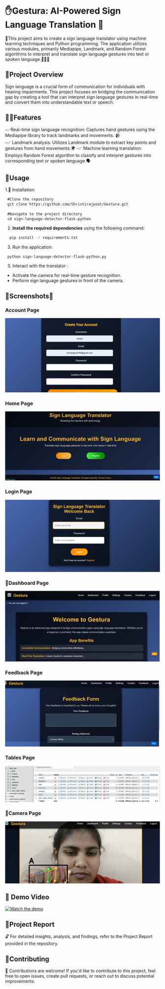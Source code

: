 # ✋Gestura: AI-Powered Sign Language Translation 🤖
🚀This project aims to create a sign language translator using machine learning techniques and Python programming. The application utilizes various modules, primarily Mediapipe, Landmark, and Random Forest algorithms to interpret and translate sign language gestures into text or spoken language.🧏‍♂️🔤

## 🌟Project Overview
Sign language is a crucial form of communication for individuals with hearing impairments. This project focuses on bridging the communication gap by creating a tool that can interpret sign language gestures in real-time and convert them into understandable text or speech.
  
## 👨‍💻Features
 -✅Real-time sign language recognition: Captures hand gestures using the Mediapipe library to track landmarks and movements. 📹  
 -✅ Landmark analysis: Utilizes Landmark module to extract key points and gestures from hand movements.🌍 
 -✅ Machine learning translation: Employs Random Forest algorithm to classify and interpret gestures into corresponding text or spoken language.🗣️ 
  
## 🌟Usage
  1.🔧 Installation:
  ```
   #Clone the repository
   git clone https://github.com/Shristirajpoot/Gestura.git
   
   #Navigate to the project directory
   cd sign-language-detector-flask-python
  ```
  
  2. **Install the required dependencies** using the following command:

  ```bash
    pip install -r requirements.txt
  ```
   
  3. Run the application:
  ```
   python sign-language-detector-flask-python.py
  ```
   
  3. Interact with the translator :
   - Activate the camera for real-time gesture recognition.
   - Perform sign language gestures in front of the camera.

## 🌟Screenshots🎨 
  ### Account Page
![Screenshot (50)](https://github.com/Shristirajpoot/Gestura/blob/main/Screenshot%202025-01-28%20105641.png)

  ### Home Page
![Screenshot (104)](https://github.com/Shristirajpoot/Gestura/blob/main/Screenshot%202025-01-30%20221835.png)
### Login Page
![Screenshot (104)](https://github.com/Shristirajpoot/Gestura/blob/main/Screenshot%202025-01-30%20221905.png)

###  📸Dashboard Page
![Screenshot (104)](https://github.com/Shristirajpoot/Gestura/blob/main/Screenshot%202025-01-30%20221937.png)

### Feedback Page
![Screenshot (104)](https://github.com/Shristirajpoot/Gestura/blob/main/Screenshot%202025-01-30%20222018.png)
### Tables Page
![Screenshot (104)](https://github.com/Shristirajpoot/Gestura/blob/main/Screenshot%202025-01-30%20222513.png)

  ### 🌙Camera Page
![hand-signs-of-the-ASL-Language.png](https://github.com/Shristirajpoot/Gestura/blob/main/Screenshot%202025-01-30%20224408.png)

## 🎥 Demo Video

[![Watch the demo](https://img.youtube.com/vi/sVI3OwGbkoI/0.jpg)](https://www.youtube.com/watch?v=sVI3OwGbkoI)

 
## 📜Project Report
🔓 For detailed insights, analysis, and findings, refer to the Project Report provided in the repository.
  
## 🤝Contributing
🙌 Contributions are welcome! If you'd like to contribute to this project, feel free to open issues, create pull requests, or reach out to discuss potential improvements.
